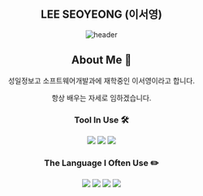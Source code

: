<div align = "center">
  
  ## LEE SEOYEONG (이서영)
  
![header](https://capsule-render.vercel.app/api?type=Waving&color=auto&height=300&section=header&text=Welcome!&fontSize=70)
  ## About Me 💬
    
  성일정보고 소프트웨어개발과에 재학중인 이서영이라고 합니다.
  
  항상 배우는 자세로 임하겠습니다.
  
</div>

<div align = "center">
  
  ### Tool In Use 🛠️

<img src="https://img.shields.io/badge/eclipseide-2C2255?style=for-the-badge&logo=eclipseide&logoColor=white">
<img src="https://img.shields.io/badge/visualstudiocode-00A1E0?style=for-the-badge&logo=visualstudio&logoColor=white">
<img src="https://img.shields.io/badge/intellijidea-black.svg?style=for-the-badge&logo=intellijidea&logoColor=white">
</div>


<div align = "center">
  
  ### The Language I Often Use ✏️
  
<img src="https://img.shields.io/badge/java-006600?style=for-the-badge&logo=java&logoColor=white">
<img src="https://img.shields.io/badge/sql-4479A1?style=for-the-badge&logo=sql&logoColor=white">
<img src="https://img.shields.io/badge/html5-E34F26?style=for-the-badge&logo=html5&logoColor=white">
<img src="https://img.shields.io/badge/javascript-F7DF1E?style=for-the-badge&logo=javascript&logoColor=black">
</div>


